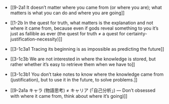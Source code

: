 - [[9-2a1 It doesn’t matter where you came from (or where you are); what matters is what you can do and where you are going]]
- [[1-2b In the quest for truth, what matters is the explanation and not where it came from, because even if gods reveal something to you it’s just as fallible as ever (the quest for truth ≠ a quest for certainty-justification-necessity)]]

- [[3-1c3a1 Tracing its beginning is as impossible as predicting the future]]
- [[3-1c3b We are not interested in where the knowledge is stored, but rather whether it’s easy to retrieve them when we have to]]

- [[3-1c3b1 You don’t take notes to know where the knowledge came from (justification), but to use it in the future, to solve problems.]]

- [[9-2a1a キャラ (物語思考) ≠ キャリア (「自己分析」) — Don’t obsessed with where it came from, think about where it’s going)]]
